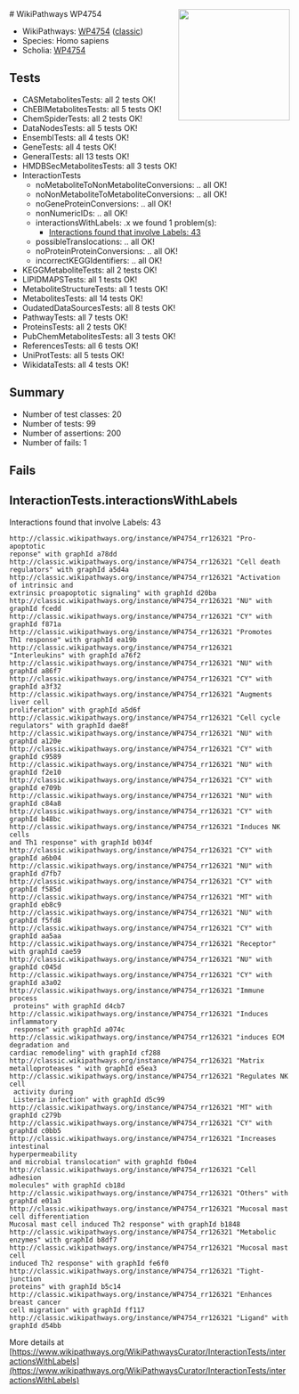 <img style="float: right; width: 200px" src="https://upload.wikimedia.org/wikipedia/commons/thumb/8/83/Wplogo_with_text_500.png/640px-Wplogo_with_text_500.png" />
# WikiPathways WP4754

* WikiPathways: [WP4754](https://wikipathways.org/pathways/WP4754) ([classic](https://classic.wikipathways.org/instance/WP4754))
* Species: Homo sapiens
* Scholia: [WP4754](https://scholia.toolforge.org/wikipathways/WP4754)
## Tests
* CASMetabolitesTests: all 2 tests OK!
* ChEBIMetabolitesTests: all 5 tests OK!
* ChemSpiderTests: all 2 tests OK!
* DataNodesTests: all 5 tests OK!
* EnsemblTests: all 4 tests OK!
* GeneTests: all 4 tests OK!
* GeneralTests: all 13 tests OK!
* HMDBSecMetabolitesTests: all 3 tests OK!
* InteractionTests
    * noMetaboliteToNonMetaboliteConversions: .. all OK!
    * noNonMetaboliteToMetaboliteConversions: .. all OK!
    * noGeneProteinConversions: .. all OK!
    * nonNumericIDs: .. all OK!
    * interactionsWithLabels: .x we found 1 problem(s):
        * [Interactions found that involve Labels: 43](#fe97a918)
    * possibleTranslocations: .. all OK!
    * noProteinProteinConversions: .. all OK!
    * incorrectKEGGIdentifiers: .. all OK!
* KEGGMetaboliteTests: all 2 tests OK!
* LIPIDMAPSTests: all 1 tests OK!
* MetaboliteStructureTests: all 1 tests OK!
* MetabolitesTests: all 14 tests OK!
* OudatedDataSourcesTests: all 8 tests OK!
* PathwayTests: all 7 tests OK!
* ProteinsTests: all 2 tests OK!
* PubChemMetabolitesTests: all 3 tests OK!
* ReferencesTests: all 6 tests OK!
* UniProtTests: all 5 tests OK!
* WikidataTests: all 4 tests OK!


## Summary

* Number of test classes: 20
* Number of tests: 99
* Number of assertions: 200
* Number of fails: 1

## Fails

<a name="fe97a918" />

## InteractionTests.interactionsWithLabels

Interactions found that involve Labels: 43
```
http://classic.wikipathways.org/instance/WP4754_rr126321 "Pro-apoptotic
reponse" with graphId a78dd
http://classic.wikipathways.org/instance/WP4754_rr126321 "Cell death
regulators" with graphId a5d4a
http://classic.wikipathways.org/instance/WP4754_rr126321 "Activation of intrinsic and 
extrinsic proapoptotic signaling" with graphId d20ba
http://classic.wikipathways.org/instance/WP4754_rr126321 "NU" with graphId fcedd
http://classic.wikipathways.org/instance/WP4754_rr126321 "CY" with graphId f871a
http://classic.wikipathways.org/instance/WP4754_rr126321 "Promotes 
Th1 response" with graphId ea19b
http://classic.wikipathways.org/instance/WP4754_rr126321 "Interleukins" with graphId a76f2
http://classic.wikipathways.org/instance/WP4754_rr126321 "NU" with graphId a86f7
http://classic.wikipathways.org/instance/WP4754_rr126321 "CY" with graphId a3f32
http://classic.wikipathways.org/instance/WP4754_rr126321 "Augments liver cell
proliferation" with graphId a5d6f
http://classic.wikipathways.org/instance/WP4754_rr126321 "Cell cycle
regulators" with graphId dae8f
http://classic.wikipathways.org/instance/WP4754_rr126321 "NU" with graphId a120e
http://classic.wikipathways.org/instance/WP4754_rr126321 "CY" with graphId c9589
http://classic.wikipathways.org/instance/WP4754_rr126321 "NU" with graphId f2e10
http://classic.wikipathways.org/instance/WP4754_rr126321 "CY" with graphId e709b
http://classic.wikipathways.org/instance/WP4754_rr126321 "NU" with graphId c84a8
http://classic.wikipathways.org/instance/WP4754_rr126321 "CY" with graphId b48bc
http://classic.wikipathways.org/instance/WP4754_rr126321 "Induces NK cells
and Th1 response" with graphId b034f
http://classic.wikipathways.org/instance/WP4754_rr126321 "CY" with graphId a6b04
http://classic.wikipathways.org/instance/WP4754_rr126321 "NU" with graphId d7fb7
http://classic.wikipathways.org/instance/WP4754_rr126321 "CY" with graphId f585d
http://classic.wikipathways.org/instance/WP4754_rr126321 "MT" with graphId eb8c9
http://classic.wikipathways.org/instance/WP4754_rr126321 "NU" with graphId f5fd8
http://classic.wikipathways.org/instance/WP4754_rr126321 "CY" with graphId aa5aa
http://classic.wikipathways.org/instance/WP4754_rr126321 "Receptor" with graphId cae59
http://classic.wikipathways.org/instance/WP4754_rr126321 "NU" with graphId c045d
http://classic.wikipathways.org/instance/WP4754_rr126321 "CY" with graphId a3a02
http://classic.wikipathways.org/instance/WP4754_rr126321 "Immune process
 proteins" with graphId d4cb7
http://classic.wikipathways.org/instance/WP4754_rr126321 "Induces inflammatory
 response" with graphId a074c
http://classic.wikipathways.org/instance/WP4754_rr126321 "induces ECM degradation and
cardiac remodeling" with graphId cf288
http://classic.wikipathways.org/instance/WP4754_rr126321 "Matrix metalloproteases " with graphId e5ea3
http://classic.wikipathways.org/instance/WP4754_rr126321 "Regulates NK cell
 activity during
 Listeria infection" with graphId d5c99
http://classic.wikipathways.org/instance/WP4754_rr126321 "MT" with graphId c279b
http://classic.wikipathways.org/instance/WP4754_rr126321 "CY" with graphId c0bb5
http://classic.wikipathways.org/instance/WP4754_rr126321 "Increases intestinal
hyperpermeability
and microbial translocation" with graphId fb0e4
http://classic.wikipathways.org/instance/WP4754_rr126321 "Cell adhesion
molecules" with graphId cb18d
http://classic.wikipathways.org/instance/WP4754_rr126321 "Others" with graphId e01a3
http://classic.wikipathways.org/instance/WP4754_rr126321 "Mucosal mast cell differentiation
Mucosal mast cell induced Th2 response" with graphId b1848
http://classic.wikipathways.org/instance/WP4754_rr126321 "Metabolic enzymes" with graphId b8df7
http://classic.wikipathways.org/instance/WP4754_rr126321 "Mucosal mast cell
induced Th2 response" with graphId fe6f0
http://classic.wikipathways.org/instance/WP4754_rr126321 "Tight-junction
proteins" with graphId b5c14
http://classic.wikipathways.org/instance/WP4754_rr126321 "Enhances breast cancer 
cell migration" with graphId ff117
http://classic.wikipathways.org/instance/WP4754_rr126321 "Ligand" with graphId d54bb
```

More details at [https://www.wikipathways.org/WikiPathwaysCurator/InteractionTests/interactionsWithLabels](https://www.wikipathways.org/WikiPathwaysCurator/InteractionTests/interactionsWithLabels)


